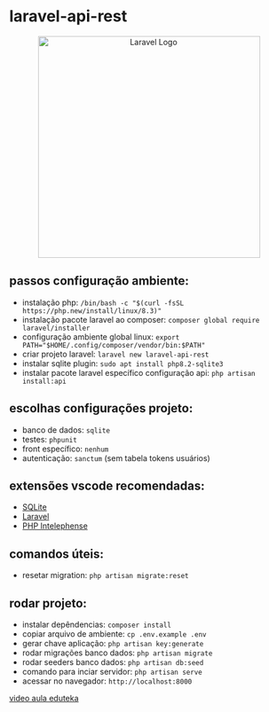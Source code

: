 # laravel-api-rest

<p align="center"><a href="https://laravel.com" target="_blank"><img src="https://raw.githubusercontent.com/laravel/art/master/logo-lockup/5%20SVG/2%20CMYK/1%20Full%20Color/laravel-logolockup-cmyk-red.svg" width="400" alt="Laravel Logo"></a></p>

## passos configuração ambiente:

-   instalação php: `/bin/bash -c "$(curl -fsSL https://php.new/install/linux/8.3)"`
-   instalação pacote laravel ao composer: `composer global require laravel/installer`
-   configuração ambiente global linux: `export PATH="$HOME/.config/composer/vendor/bin:$PATH"`
-   criar projeto laravel: `laravel new laravel-api-rest`
-   instalar sqlite plugin: `sudo apt install php8.2-sqlite3`
-   instalar pacote laravel específico configuração api: `php artisan install:api`

## escolhas configurações projeto:

-   banco de dados: `sqlite`
-   testes: `phpunit`
-   front específico: `nenhum`
-   autenticação: `sanctum` (sem tabela tokens usuários)

## extensões vscode recomendadas:

-   [SQLite](https://marketplace.visualstudio.com/items?itemName=alexcvzz.vscode-sqlite)
-   [Laravel](https://marketplace.visualstudio.com/items?itemName=laravel.vscode-laravel)
-   [PHP Intelephense](https://marketplace.visualstudio.com/items?itemName=bmewburn.vscode-intelephense-client)

## comandos úteis:

-   resetar migration: `php artisan migrate:reset`

## rodar projeto:

-   instalar depêndencias: `composer install`
-   copiar arquivo de ambiente: `cp .env.example .env`
-   gerar chave aplicação: `php artisan key:generate`
-   rodar migrações banco dados: `php artisan migrate`
-   rodar seeders banco dados: `php artisan db:seed`
-   comando para inciar servidor: `php artisan serve`
-   acessar no navegador: `http://localhost:8000`

[video aula eduteka](https://www.youtube.com/watch?v=jLGKI_zMftU)
